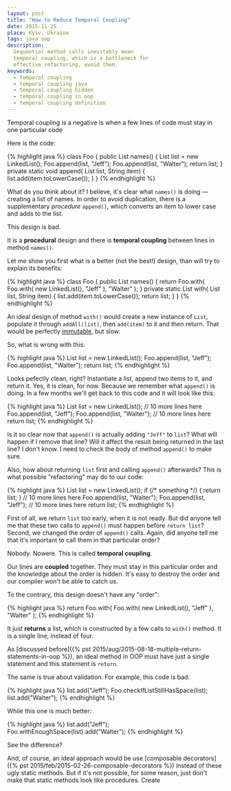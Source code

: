 ```yaml
---
layout: post
title: "How to Reduce Temporal Coupling"
date: 2015-11-25
place: Kyiv, Ukraine
tags: java oop
description:
  Sequential method calls inevitably mean
  temporal coupling, which is a bottleneck for
  effective refactoring, avoid them.
keywords:
  - temporal coupling
  - temporal coupling java
  - temporal coupling hidden
  - temporal coupling in oop
  - temporal coupling definition
---
```


Temporal coupling is a negative is when a few lines of code must stay
in one particular code

<!--more-->

Here is the code:

{% highlight java %}
class Foo {
  public List<String> names() {
    List<String> list = new LinkedList();
    Foo.append(list, "Jeff");
    Foo.append(list, "Walter");
    return list;
  }
  private static void append(
    List<String> list, String item) {
    list.add(item.toLowerCase());
  }
}
{% endhighlight %}

What do you think about it? I believe, it's clear what `names()` is doing &mdash;
creating a list of names. In order to avoid duplication, there is a supplementary
_procedure_ `append()`, which converts an item to lower case and adds to the
list.

This design is bad.

It is a **procedural** design and there is **temporal coupling** between
lines in method `names()`.

Let me show you first what is a better (not the best!) design,
than will try to explain its benefits:

{% highlight java %}
class Foo {
  public List<String> names() {
    return Foo.with(
      Foo.with(
        new LinkedList(),
        "Jeff"
      ),
      "Walter"
    );
  }
  private static List<String> with(
    List<String> list, String item) {
    list.add(item.toLowerCase());
    return list;
  }
}
{% endhighlight %}

An ideal design of method `with()` would create a new instance of
`List`, populate it through `addAll(list)`, then `add(item)` to it and
then return. That would be perfectly
[immutable](http://www.yegor256.com/2014/06/09/objects-should-be-immutable.html),
but slow.

So, what is wrong with this:

{% highlight java %}
List<String> list = new LinkedList();
Foo.append(list, "Jeff");
Foo.append(list, "Walter");
return list;
{% endhighlight %}

Looks pefectly clean, right? Instantiate a list, append two items to it, and
return it. Yes, it is clean, for now. Because we remember what `append()` is
doing. In a few months we'll get back to this code and it will look like this:

{% highlight java %}
List<String> list = new LinkedList();
// 10 more lines here
Foo.append(list, "Jeff");
Foo.append(list, "Walter");
// 10 more lines here
return list;
{% endhighlight %}

Is it so clear now that `append()` is actually adding `"Jeff"` to `list`? What
will happen if I remove that line? Will it affect the result being
returned in the last line? I don't know. I need to check the body of method
`append()` to make sure.

Also, how about returning `list` first and calling `append()` afterwards? This
is what possible "refactoring" may do to our code:

{% highlight java %}
List<String> list = new LinkedList();
if (/* something */) {
  return list;
}
// 10 more lines here
Foo.append(list, "Walter");
Foo.append(list, "Jeff");
// 10 more lines here
return list;
{% endhighlight %}

First of all, we return `list` too early, when it is not ready. But did anyone
tell me that these two calls to `append()` must happen before `return list`?
Second, we changed the order of `append()` calls. Again, did anyone tell me
that it's important to call them in that particular order?

Nobody. Nowere. This is called **temporal coupling**.

Our lines are **coupled** together. They must stay in this particular order and the
knowledge about the order is hidden. It's easy to destroy
the order and our compiler won't be able to catch us.

To the contrary, this design doesn't have any "order":

{% highlight java %}
return Foo.with(
  Foo.with(
    new LinkedList(),
    "Jeff"
  ),
  "Walter"
);
{% endhighlight %}

It just **returns** a list, which is constructed by a few calls to `with()`
method. It is a single line, instead of four.

As [discussed before]({% pst 2015/aug/2015-08-18-multiple-return-statements-in-oop %}),
an ideal method in OOP must have just a single statement and this statement is
`return`.

The same is true about validation. For example, this code is bad:

{% highlight java %}
list.add("Jeff");
Foo.checkIfListStillHasSpace(list);
list.add("Walter");
{% endhighlight %}

While this one is much better:

{% highlight java %}
list.add("Jeff");
Foo.withEnoughSpace(list).add("Walter");
{% endhighlight %}

See the difference?

And, of course, an ideal approach would be use
[composable decorators]({% pst 2015/feb/2015-02-26-composable-decorators %})
instead of these ugly static methods. But if it's not possible, for
some reason, just don't make that static methods look like procedures.
Create
